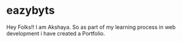 # eazybyts
Hey Folks!! I am Akshaya. So as part of my learning process in web development i have created a Portfolio.
